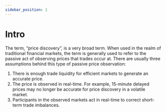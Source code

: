 ```yaml
---
sidebar_position: 1
---
```


# Intro

The term, “price discovery”, is a very broad term. When used in the realm of traditional financial markets, the term is generally used to refer to the passive act of observing prices that trades occur at. There are usually three assumptions behind this type of passive price observation:

1. There is enough trade liquidity for efficient markets to generate an accurate price.
2. The price is observed in real-time. For example, 15-minute delayed prices may no longer be accurate for price discovery in a volatile market.
3. Participants in the observed markets act in real-time to correct short-term trade imbalances.
